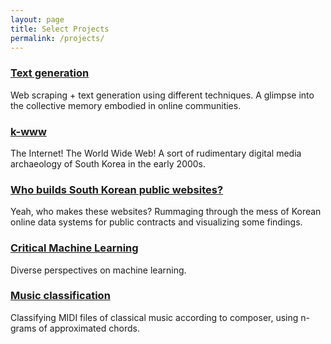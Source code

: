 ```yaml
---
layout: page
title: Select Projects
permalink: /projects/
---
```


### [Text generation](/text-generation-nate-pann)
Web scraping + text generation using different techniques. A glimpse into the collective memory embodied in online communities. 

### [k-www](http://k-www.kr)
The Internet! The World Wide Web! A sort of rudimentary digital media archaeology of South Korea in the early 2000s.

### [Who builds South Korean public websites?](/datavis-korean-gov-websites)
Yeah, who makes these websites? Rummaging through the mess of Korean online data systems for public contracts and visualizing some findings.

### [Critical Machine Learning](http://criticalml.net)
Diverse perspectives on machine learning.

### [Music classification](https://github.com/achimkoh/midi-classification)
Classifying MIDI files of classical music according to composer, using n-grams of approximated chords.

<!-- ### [recandplay](http://recandplay.net) -->